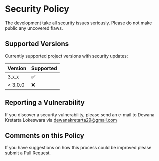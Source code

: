 # Security Policy

The development take all security issues seriously. Please do not make public any uncovered flaws.

## Supported Versions

Currently supported project versions with security updates:

| Version | Supported          |
| ------- | ------------------ |
| 3.x.x   | :white_check_mark: |
| < 3.0.0 | :x:                |

## Reporting a Vulnerability

If you discover a security vulnerability, please send an e-mail to Dewana Kretarta Lokeswara via dewanakretarta29@gmail.com

## Comments on this Policy

If you have suggestions on how this process could be improved please submit a Pull Request.
